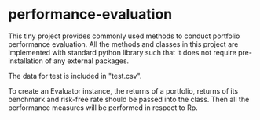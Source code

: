 # performance-evaluation
This tiny project provides commonly used methods to conduct portfolio performance evaluation. All the methods and classes in this project are implemented with standard python library such that it does not require pre-installation of any external packages.

The data for test is included in "test.csv".

To create an Evaluator instance, the returns of a portfolio, returns of its benchmark and risk-free rate should be passed into the class.
Then all the performance measures will be performed in respect to Rp.
